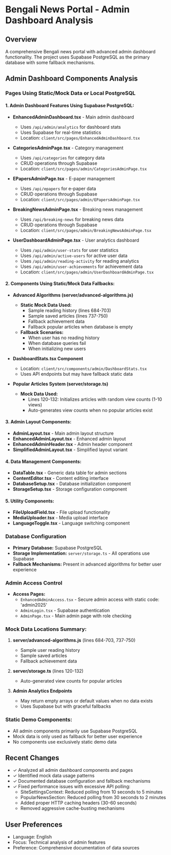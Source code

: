 # Bengali News Portal - Admin Dashboard Analysis

## Overview
A comprehensive Bengali news portal with advanced admin dashboard functionality. The project uses Supabase PostgreSQL as the primary database with some fallback mechanisms.

## Admin Dashboard Components Analysis

### Pages Using Static/Mock Data or Local PostgreSQL

#### 1. Admin Dashboard Features Using Supabase PostgreSQL:
- **EnhancedAdminDashboard.tsx** - Main admin dashboard
  - Uses `/api/admin/analytics` for dashboard stats
  - Uses Supabase for real-time statistics
  - Location: `client/src/pages/EnhancedAdminDashboard.tsx`

- **CategoriesAdminPage.tsx** - Category management
  - Uses `/api/categories` for category data
  - CRUD operations through Supabase
  - Location: `client/src/pages/admin/CategoriesAdminPage.tsx`

- **EPapersAdminPage.tsx** - E-paper management
  - Uses `/api/epapers` for e-paper data
  - CRUD operations through Supabase
  - Location: `client/src/pages/admin/EPapersAdminPage.tsx`

- **BreakingNewsAdminPage.tsx** - Breaking news management
  - Uses `/api/breaking-news` for breaking news data
  - CRUD operations through Supabase
  - Location: `client/src/pages/admin/BreakingNewsAdminPage.tsx`

- **UserDashboardAdminPage.tsx** - User analytics dashboard
  - Uses `/api/admin/user-stats` for user statistics
  - Uses `/api/admin/active-users` for active user data
  - Uses `/api/admin/reading-activity` for reading analytics
  - Uses `/api/admin/user-achievements` for achievement data
  - Location: `client/src/pages/admin/UserDashboardAdminPage.tsx`

#### 2. Components Using Static/Mock Data Fallbacks:

- **Advanced Algorithms (server/advanced-algorithms.js)**
  - **Static Mock Data Used:**
    - Sample reading history (lines 684-703)
    - Sample saved articles (lines 737-750)
    - Fallback achievement data
    - Fallback popular articles when database is empty
  - **Fallback Scenarios:**
    - When user has no reading history
    - When database queries fail
    - When initializing new users

- **DashboardStats.tsx Component**
  - Location: `client/src/components/admin/DashboardStats.tsx`
  - Uses API endpoints but may have fallback static data

- **Popular Articles System (server/storage.ts)**
  - **Mock Data Used:**
    - Lines 120-132: Initializes articles with random view counts (1-10 views)
    - Auto-generates view counts when no popular articles exist

#### 3. Admin Layout Components:
- **AdminLayout.tsx** - Main admin layout structure
- **EnhancedAdminLayout.tsx** - Enhanced admin layout
- **EnhancedAdminHeader.tsx** - Admin header component
- **SimplifiedAdminLayout.tsx** - Simplified layout variant

#### 4. Data Management Components:
- **DataTable.tsx** - Generic data table for admin sections
- **ContentEditor.tsx** - Content editing interface
- **DatabaseSetup.tsx** - Database initialization component
- **StorageSetup.tsx** - Storage configuration component

#### 5. Utility Components:
- **FileUploadField.tsx** - File upload functionality
- **MediaUploader.tsx** - Media upload interface
- **LanguageToggle.tsx** - Language switching component

### Database Configuration
- **Primary Database:** Supabase PostgreSQL
- **Storage Implementation:** `server/storage.ts` - All operations use Supabase
- **Fallback Mechanisms:** Present in advanced algorithms for better user experience

### Admin Access Control
- **Access Pages:**
  - `EnhancedAdminAccess.tsx` - Secure admin access with static code: 'admin2025'
  - `AdminLogin.tsx` - Supabase authentication
  - `AdminPage.tsx` - Main admin page with role checking

### Mock Data Locations Summary:
1. **server/advanced-algorithms.js** (lines 684-703, 737-750)
   - Sample user reading history
   - Sample saved articles
   - Fallback achievement data

2. **server/storage.ts** (lines 120-132)
   - Auto-generated view counts for popular articles

3. **Admin Analytics Endpoints**
   - May return empty arrays or default values when no data exists
   - Uses Supabase but with graceful fallbacks

### Static Demo Components:
- All admin components primarily use Supabase PostgreSQL
- Mock data is only used as fallback for better user experience
- No components use exclusively static demo data

## Recent Changes
- ✓ Analyzed all admin dashboard components and pages
- ✓ Identified mock data usage patterns
- ✓ Documented database configuration and fallback mechanisms
- ✓ Fixed performance issues with excessive API polling:
  - SiteSettingsContext: Reduced polling from 10 seconds to 5 minutes
  - PopularNewsSection: Reduced polling from 30 seconds to 2 minutes
  - Added proper HTTP caching headers (30-60 seconds)
  - Removed aggressive cache-busting mechanisms

## User Preferences
- Language: English
- Focus: Technical analysis of admin features
- Preference: Comprehensive documentation of data sources